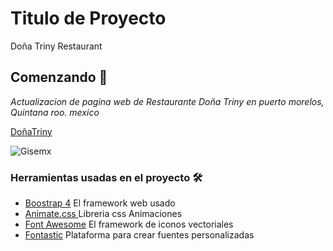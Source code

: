 #  Titulo de Proyecto
Doña Triny Restaurant


## Comenzando 🚀
_Actualizacion de pagina web de Restaurante Doña Triny en puerto morelos, Quintana roo. mexico_

 [DoñaTriny](httpwww.donatriny.com)


![Gisemx](https://repository-images.githubusercontent.com/170440617/cce99b80-a924-11ea-948e-d05b86d27539)



### Herramientas usadas en el proyecto 🛠️

* [Boostrap 4](httpsgetbootstrap.com) El framework web usado
* [Animate.css ](httpsdaneden.github.ioanimate.css) Libreria css Animaciones
* [Font Awesome](httpsfontawesome.com) El framework de iconos vectoriales
* [Fontastic](httpfontastic.me) Plataforma para crear fuentes personalizadas




